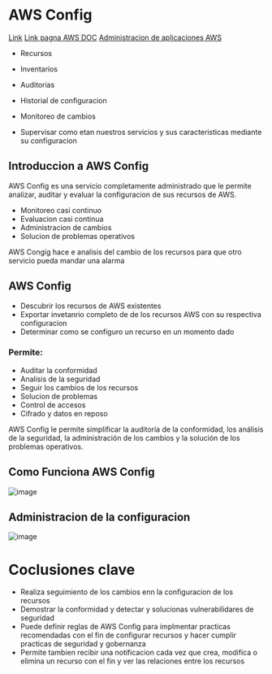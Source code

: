 # AWS Config
[Link](https://awsrestart.vitalsource.com/reader/books/AWSCONFIG310ES/pageid/0)
[Link pagna AWS DOC](https://docs.aws.amazon.com/es_es/config/latest/developerguide/config-concepts.html#aws-config-rules)
[Administracion de aplicaciones AWS](https://docs.aws.amazon.com/es_es/config/latest/developerguide/config-concepts.html#aws-config-rules)

- Recursos 
- Inventarios
- Auditorias
- Historial de configuracion
- Monitoreo de cambios 

- Supervisar como etan nuestros servicios y sus caracteristicas mediante su configuracion 

## Introduccion a AWS Config
AWS Config es una servicio completamente administrado que le permite analizar, auditar y evaluar la configuracion de sus recursos de AWS.

- Monitoreo casi continuo 
- Evaluacion casi continua
- Administracion de cambios 
- Solucion de problemas operativos

AWS Congig hace e analisis del cambio de los recursos para que otro servicio pueda mandar una alarma 


## AWS Config 
- Descubrir los recursos de AWS existentes 
- Exportar invetanrio completo de de los recursos AWS con su respectiva configuracion
- Determinar como se configuro un recurso en un momento dado

### Permite:
- Auditar la conformidad
- Analisis de la seguridad
- Seguir los cambios de los recursos
- Solucion de problemas
- Control de accesos
- Cifrado y datos en reposo

AWS Config le permite simplificar la auditoría de la conformidad, los análisis de la seguridad, la administración de los cambios y la solución de los problemas operativos.

## Como Funciona AWS Config

![image](https://user-images.githubusercontent.com/42829215/167659533-a9e1019d-a422-49aa-9e72-4e4936d32491.png)


## Administracion de la configuracion 

![image](https://user-images.githubusercontent.com/42829215/167659949-8c2ee2d7-1510-474f-b273-054087611a1e.png)


# Coclusiones clave

- Realiza seguimiento de los cambios enn la configuracion de los recursos
- Demostrar la conformidad y detectar y solucionas vulnerabilidares de seguridad
- Puede definir reglas de AWS Config para implmentar practicas recomendadas con el fin de configurar recursos y hacer cumplir practicas de seguridad y gobernanza
- Permite tambien recibir una notificacion cada vez que crea, modifica o elimina un recurso con el fin y ver las relaciones entre los recursos
